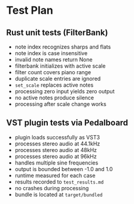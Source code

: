 # Test Plan

## Rust unit tests (FilterBank)
- note index recognizes sharps and flats
- note index is case insensitive
- invalid note names return None
- filterbank initializes with active scale
- filter count covers piano range
- duplicate scale entries are ignored
- `set_scale` replaces active notes
- processing zero input yields zero output
- no active notes produce silence
- processing after scale change works

## VST plugin tests via Pedalboard
- plugin loads successfully as VST3
- processes stereo audio at 44.1kHz
- processes stereo audio at 48kHz
- processes stereo audio at 96kHz
- handles multiple sine frequencies
- output is bounded between -1.0 and 1.0
- runtime measured for each case
- results recorded to `test_results.md`
- no crashes during processing
- bundle is located at `target/bundled`
